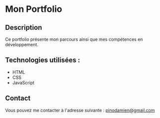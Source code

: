 # Mon Portfolio

## Description
Ce portfolio présente mon parcours ainsi que mes compétences en développement.

## Technologies utilisées :
* HTML
* CSS
* JavaScript

## Contact
Vous pouvez me contacter à l'adresse suivante : pinodamien@gmail.com
